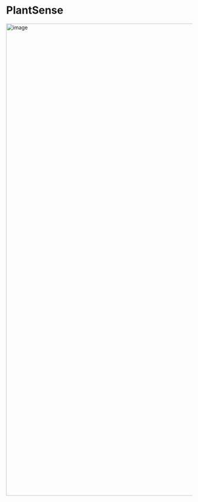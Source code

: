 # PlantSense
<img width="1276" alt="image" src="https://github.com/user-attachments/assets/bfb858ca-7db7-4f33-9d85-18b0f1a785f0" />
